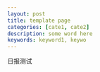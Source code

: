 ```yaml
---
layout: post
title: template page
categories: [cate1, cate2]
description: some word here
keywords: keyword1, keywo
---
```




日报测试
